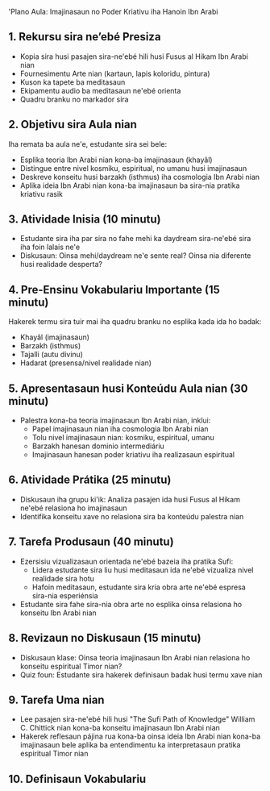'Plano Aula: Imajinasaun no Poder Kriativu iha Hanoin Ibn Arabi 

## 1. Rekursu sira ne’ebé Presiza

- Kopia sira husi pasajen sira-ne'ebé hili husi Fusus al Hikam Ibn Arabi nian
- Fournesimentu Arte nian (kartaun, lapis koloridu, pintura)
- Kuson ka tapete ba meditasaun
- Ekipamentu audio ba meditasaun ne'ebé orienta
- Quadru branku no markador sira 

## 2. Objetivu sira Aula nian

Iha remata ba aula ne'e, estudante sira sei bele:
- Esplika teoria Ibn Arabi nian kona-ba imajinasaun (khayâl)
- Distingue entre nivel kosmiku, espiritual, no umanu husi imajinasaun
- Deskreve konseitu husi barzakh (isthmus) iha cosmologia Ibn Arabi nian
- Aplika ideia Ibn Arabi nian kona-ba imajinasaun ba sira-nia pratika kriativu rasik

## 3. Atividade Inisia (10 minutu)

- Estudante sira iha par sira no fahe mehi ka daydream sira-ne'ebé sira iha foin lalais ne'e
- Diskusaun: Oinsa mehi/daydream ne'e sente real? Oinsa nia diferente husi realidade desperta?

## 4. Pre-Ensinu Vokabulariu Importante (15 minutu)

Hakerek termu sira tuir mai iha quadru branku no esplika kada ida ho badak:
- Khayâl (imajinasaun)
- Barzakh (isthmus)
- Tajalli (autu divinu)
- Hadarat (presensa/nivel realidade nian)

## 5. Apresentasaun husi Konteúdu Aula nian (30 minutu)

- Palestra kona-ba teoria imajinasaun Ibn Arabi nian, inklui:
  - Papel imajinasaun nian iha cosmologia Ibn Arabi nian
  - Tolu nivel imajinasaun nian: kosmiku, espiritual, umanu
  - Barzakh hanesan dominio intermediáriu
  - Imajinasaun hanesan poder kriativu iha realizasaun espiritual

## 6. Atividade Prátika (25 minutu)

- Diskusaun iha grupu ki'ik: Analiza pasajen ida husi Fusus al Hikam ne'ebé relasiona ho imajinasaun
- Identifika konseitu xave no relasiona sira ba konteúdu palestra nian

## 7. Tarefa Produsaun (40 minutu)

- Ezersisiu vizualizasaun orientada ne'ebé bazeia iha pratika Sufi:
  - Lidera estudante sira liu husi meditasaun ida ne'ebé vizualiza nivel realidade sira hotu
  - Hafoin meditasaun, estudante sira kria obra arte ne'ebé espresa sira-nia esperiénsia
- Estudante sira fahe sira-nia obra arte no esplika oinsa relasiona ho konseitu Ibn Arabi nian

## 8. Revizaun no Diskusaun (15 minutu)

- Diskusaun klase: Oinsa teoria imajinasaun Ibn Arabi nian relasiona ho konseitu espiritual Timor nian?
- Quiz foun: Estudante sira hakerek definisaun badak husi termu xave nian

## 9. Tarefa Uma nian

- Lee pasajen sira-ne'ebé hili husi "The Sufi Path of Knowledge" William C. Chittick nian kona-ba konseitu imajinasaun Ibn Arabi nian
- Hakerek reflesaun pájina rua kona-ba oinsa ideia Ibn Arabi nian kona-ba imajinasaun bele aplika ba entendimentu ka interpretasaun pratika espiritual Timor nian

## 10. Definisaun Vokabulariu